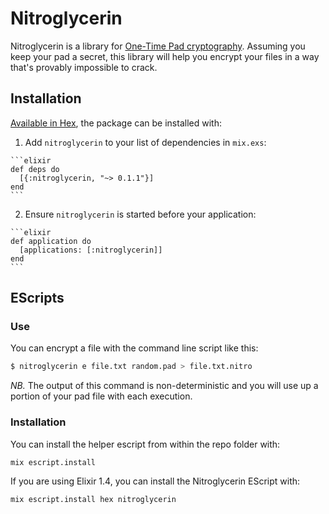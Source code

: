 # Nitroglycerin

Nitroglycerin is a library for [One-Time Pad cryptography](https://en.wikipedia.org/wiki/One-time_pad). Assuming you keep your pad a secret, this library will help you encrypt your files in a way that's provably impossible to crack.

## Installation

[Available in Hex](https://hex.pm/packages/nitroglycerin), the package can be installed with:

  1. Add `nitroglycerin` to your list of dependencies in `mix.exs`:

    ```elixir
    def deps do
      [{:nitroglycerin, "~> 0.1.1"}]
    end
    ```

  2. Ensure `nitroglycerin` is started before your application:

    ```elixir
    def application do
      [applications: [:nitroglycerin]]
    end
    ```

## EScripts

### Use

You can encrypt a file with the command line script like this:

```bash
$ nitroglycerin e file.txt random.pad > file.txt.nitro
```

*NB.* The output of this command is non-deterministic and you will use up a portion of your pad file with each execution.

### Installation

You can install the helper escript from within the repo folder with:

```bash
mix escript.install
```

If you are using Elixir 1.4, you can install the Nitroglycerin EScript with:

```bash
mix escript.install hex nitroglycerin
```
